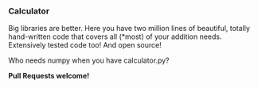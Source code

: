 ### Calculator
Big libraries are better. Here you have two million lines of beautiful, totally hand-written code that covers all (\*most) of your addition needs. Extensively tested code too! And open source!

Who needs numpy when you have calculator.py?

**Pull Requests welcome!**
